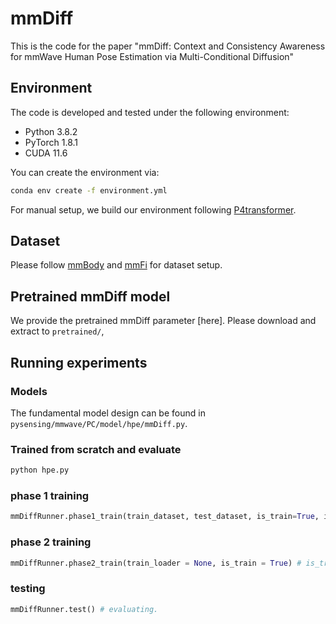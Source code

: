 # mmDiff
This is the code for the paper "mmDiff: Context and Consistency Awareness for mmWave Human Pose Estimation via Multi-Conditional Diffusion"



## Environment

The code is developed and tested under the following environment:

-   Python 3.8.2
-   PyTorch 1.8.1
-   CUDA 11.6

You can create the environment via:

```bash
conda env create -f environment.yml
```
For manual setup, we build our environment following [P4transformer](https://github.com/hehefan/P4Transformer).

## Dataset
Please follow [mmBody](https://github.com/Chen3110/mmBody) and [mmFi](https://ntu-aiot-lab.github.io/mm-fi) for dataset setup.


## Pretrained mmDiff model
We provide the pretrained mmDiff parameter [here]. Please download and extract to `pretrained/`,



## Running experiments
### Models
The fundamental model design can be found in `pysensing/mmwave/PC/model/hpe/mmDiff.py`.
### Trained from scratch and evaluate
```bash
python hpe.py
```

### phase 1 training
```python
mmDiffRunner.phase1_train(train_dataset, test_dataset, is_train=True, is_save=True) # is_train = True means training phase 1 from scratch, is_save = True means saves the pretrained features and poses..
```
### phase 2 training
```python
mmDiffRunner.phase2_train(train_loader = None, is_train = True) # is_train = True means training phase 2 frome scratch.
```
### testing
```python
mmDiffRunner.test() # evaluating.
```

